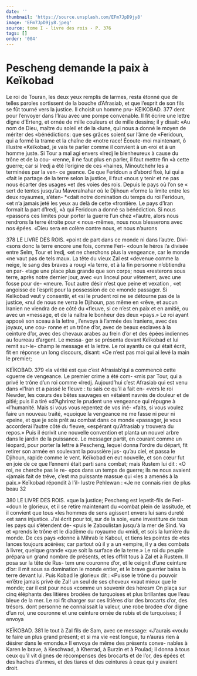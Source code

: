 ```yaml
---
date: ''
thumbnail: 'https://source.unsplash.com/EFm7JpD9jy8'
image: 'EFm7JpD9jy8.jpeg'
source: tome I - livre des rois - P. 376
tags: []
order: '004'
---
```


# Pescheng demande la paix à Keïkobad

Le roi de Touran, les deux yeux remplis de larmes, resta étonné que de telles paroles sortissent
de la bouche d’Afrasiab, et que l’esprit de son fils se
fût tourné vers la justice. Il choisit un homme pru-
KEIKOBAD. 377 dent pour l’envoyer dans l’Irau avec une pompe
convenable. Il fit écrire une lettre digne d’Erteng,
et ornée de mille couleurs et de mille dessins; il y disait: «Au nom de Dieu, maître du soleil et de la «lune, qui nous a donné le moyen de mériter des «bénédictions: que ses grâces soient sur l’âme de «Feridoun, qui a formé la trame et la chaîne de «notre race! Écoute-moi maintenant, ô illustre «Keïkobad, je vais te parler comme il convient à un «roi et à un homme juste. Si Tour a mal agi envers «lredj le bienheureux à cause du trône et de la cou- «renne, il ne faut plus en parler, il faut mettre fin
«à cette guerre; car si Iredj a été l’origine de ces
«haines, Minoutchehr les a terminées par la ven- ce geance. Ce que Feridoun a d’abord fixé, lui qui a «fait le partage de la terre selon la justice, il faut «nous y tenir et ne pas nous écarter des usages «et des voies des rois. Depuis le pays où l’on se
« sert de tentes jusqu’au Maveralnahar où le Djihoun «forme la limite entre les deux royaumes, s’éten-
\*«dait notre domination du temps du roi Feridoun, «et n’a jamais jeté les yeux au delà de cette «frontière. Le pays d’lran formait la part d’lredj,
«à qui Feridoun a donné sa bénédiction. Si nous «passons ces limites pour porter la guerre l’un chez «l’autre, alors nous rendrons la terre étroite pour
« nous-mêmes, nous nous blesserons avec nos épées. «Dieu sera en colère contre nous, et nous n’aurons

378 LE LIVRE DES ROlS.
«point de part dans ce monde ni dans l’autre. Divi-
«sons donc la terre encore une fois, comme Feri- «doun le héros l’a divisée entre Selm, Tour et Iredj,
«et ne cherchons plus la vengeance, car le monde «ne vaut pas de tels maux. La tête du vieux Zal est «devenue comme la neige, le sang des braves a rougi «la terre, et à la fin personne n’obtiendra en par- «tage une place plus grande que son corps; nous «resterons sous terre, après notre dernier jour, avec «un linceul pour vêtement, avec une fosse pour de- «meure. Tout autre désir n’est que peine et vexation ,
«et angoisse de l’esprit pour la possession de ce
«monde passager. Si Keïkobad veut y consentir, et
«si le prudent roi ne se détourne pas de la justice,
«nul de nous ne verra le Djihoun, pas même en
«rêve, et aucun Iranien ne viendra de ce côté du
«fleuve, si ce n’est en paix et en amitié, ou avec un
«message, et de la naîtra le bonheur des deux «pays.»
Le roi ayant apposé son sceau à la lettre , l’envoya
à l’armée des Iraniens, avec des joyaux, une cou-
ronne et un trône d’or, avec de beaux esclaves à la ceinture d’or, avec des chevaux arabes au frein d’or et
des épées indiennes au fourreau d’argent. Le messa-
ger se présenta devant Keïkobad et lui remit sur-le- champ le message et la lettre. Le roi ayantlu ce qui était écrit, fit en réponse un long discours, disant:
«Ce n’est pas moi qui ai levé la main le premier;

KEÏKOBAD. 379 «la vérité est que c’est Afrasiab’qui a commencé cette
«guerre de vengeance. Le premier crime a été com- «mis par Tour, qui a privé le trône d’un roi comme
«lredj. Aujourd’hui c’est Afrasiab qui est venu dans
«l’Iran et a passé le fleuve : tu sais ce qu’il a fait en-
«vers le roi Newder, les cœurs des bêtes sauvages en «étaient navrés de douleur et de pitié; puis il a tiré «d’Aghrirez le prudent une vengeance qui répugne à «l’humanité. Mais si vous vous repentez de vos iné- «faits, si vous voulez faire un nouveau traité, «quoique la vengeance ne me fasse ni peur ni «peine, et que je sois prêt au combat dans ce monde «passager, je vous accorderai l’autre côté du fleuve, «espérant qu’Afrasiab y trouvera du repos.» Puis il
écrivit une nouvelle convention et planta un nouvel arbre dans le jardin de la puissance. Le messager partit, en courant comme un léopard, pour porter la lettre à Pescheng, lequel donna l’ordre du départ,
fit retirer son armée en soulevant la poussière jus-
qu’au ciel, et passa le Djihoun, rapide comme le
vent.
Keïkobad en eut nouvelle, et son cœur fut en
joie de ce que l’ennemi était parti sans combat; mais Rustem lui dit : «O roi, ne cherche pas le re- «pos dans un temps de guerre; ils ne nous avaient «jamais fait de trêve, c’est ma puissante massue qui
«les a amenés à la paix.» Keïkobad répondit à l’il-
lustre Pehlewan : «Je ne connais rien de plus beau
32

380 LE LIVRE DES ROIS.
«que la justice; Pescheng est lepetit-fils de Feri- «doun le glorieux, et il se retire maintenant du «combat plein de lassitude, et il convient que tous «les hommes de sens agissent envers lui sans dureté
«et sans injustice. J’ai écrit pour toi, sur de la soie,
«une investiture de tous les pays qui s’étendent de-
«puis le Zaboulistan jusqu’à la mer de Sind. Va et «prends le trône et le diadème du royaume du «midi, et sois la lumière du monde. De ces pays «donne à Mihrab le Kaboul, et tiens les pointes de «tes lances toujours acérées; car partout où il y a un «empire, il y a des combats à livrer, quelque grande «que soit la surface de la terre.» Le roi du peuple prépara un grand nombre de présents, et les offrit
tous à Zal et à Rustem. Il posa sur la tête de Rus- tem une couronne d’or, et le ceignit d’une ceinture
d’or: il mit sous sa domination le monde entier,
et le brave guerrier baisa la terre devant lui. Puis Kobad le glorieux dit : «Puisse le trône du pouvoir «n’être jamais privé de Zal! un seul de ses cheveux
«vaut mieux que le monde; car il est pour nous
«comme un souvenir des hérosm On plaça sur cinq éléphants des litières brodées de turquoises et plus brillantes que l’eau bleue de la mer. Le roi fit charger sur ces litières d’or des brocarts d’or, des trésors.
dont personne ne connaissait la valeur, une robe brodée d’or digne d’un roi, une couronne et une
ceinture ornée de rubis et de turquoises; il envoya

KEÏKOBAD. 381 le tout à Zal fils de Sam, avec ce message: «J’aurais
«voulu te faire un plus grand présent; et si ma vie «est longue, tu n’auras rien à désirer dans le «monde.» Il envoya de même des présents conve- nables à Karen le brave, à Keschwad, à Kherrad, à Burzin et à Poulad; il donna à tous ceux qu’il vit dignes de récompenses des brocarts et de l’or, des épées et des haches d’armes, et des tiares et des ceintures à ceux qui y avaient droit.
